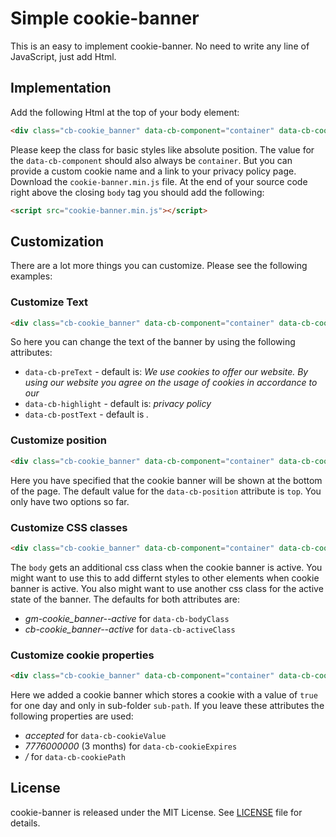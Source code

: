 # Simple cookie-banner
This is an easy to implement cookie-banner. No need to write any line of JavaScript, just add Html.

## Implementation
Add the following Html at the top of your body element:
```html
<div class="cb-cookie_banner" data-cb-component="container" data-cb-cookieName="testCookie" data-cb-href="privacy-policy.html"></div>
```
Please keep the class for basic styles like absolute position. The value for the `data-cb-component` should also always be `container`.
But you can provide a custom cookie name and a link to your privacy policy page.
Download the `cookie-banner.min.js` file.
At the end of your source code right above the closing `body` tag you should add the following:
```html
<script src="cookie-banner.min.js"></script>
```

## Customization
There are a lot more things you can customize. Please see the following examples:

### Customize Text
```html
<div class="cb-cookie_banner" data-cb-component="container" data-cb-cookieName="otherTextCookie" data-cb-href="privacy-policy.html" data-cb-preText="This is a" data-cb-highlight=" cookie banner" data-cb-postText=" and it's really easy to customize it."></div>
```
So here you can change the text of the banner by using the following attributes:
* `data-cb-preText` - default is: _We use cookies to offer our website. By using our website you agree on the usage of cookies in accordance to our_
* `data-cb-highlight` - default is: _privacy policy_
* `data-cb-postText` - default is _._

### Customize position
```html
<div class="cb-cookie_banner" data-cb-component="container" data-cb-cookieName="otherTextCookie" data-cb-href="privacy-policy.html" data-cb-position="bottom"></div>
```
Here you have specified that the cookie banner will be shown at the bottom of the page. The default value for the `data-cb-position` attribute is `top`. You only have two options so far.

### Customize CSS classes
```html
<div class="cb-cookie_banner" data-cb-component="container" data-cb-cookieName="otherTextCookie" data-cb-href="privacy-policy.html" data-cb-bodyClass="active-cookie" data-cb-activeClass="isActive"></div>
```
The `body` gets an additional css class when the cookie banner is active. You might want to use this to add differnt styles to other elements when cookie banner is active.
You also might want to use another css class for the active state of the banner.
The defaults for both attributes are:
* _gm-cookie_banner--active_ for `data-cb-bodyClass`
* _cb-cookie_banner--active_ for `data-cb-activeClass`

### Customize cookie properties
```html
<div class="cb-cookie_banner" data-cb-component="container" data-cb-cookieName="otherTextCookie" data-cb-href="privacy-policy.html" data-cb-cookieValue="true" data-cb-cookieExpires="86400000" data-cb-cookiePath="/sub-path"></div>
```
Here we added a cookie banner which stores a cookie with a value of `true` for one day and only in sub-folder `sub-path`.
If you leave these attributes the following properties are used:
* _accepted_ for `data-cb-cookieValue`
* _7776000000_ (3 months) for `data-cb-cookieExpires`
* _/_ for `data-cb-cookiePath`

## License
cookie-banner is released under the MIT License. See [LICENSE][1] file for details.

[1]: https://github.com/seebaermichi/cookie-banner/blob/master/LICENSE